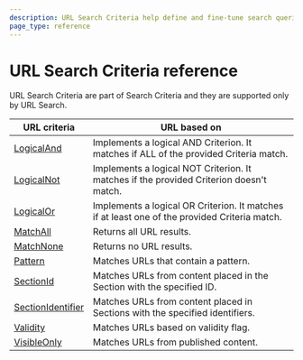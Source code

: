 ```yaml
---
description: URL Search Criteria help define and fine-tune search queries for URLs.
page_type: reference
---
```


# URL Search Criteria reference

URL Search Criteria are part of Search Criteria and they are supported only by URL Search.

|URL criteria|URL based on|
|------------|------------|
|[LogicalAnd](logicaland_url_criterion.md)|Implements a logical AND Criterion. It matches if ALL of the provided Criteria match.|
|[LogicalNot](logicalnot_url_criterion.md)|Implements a logical NOT Criterion. It matches if the provided Criterion doesn't match.|
|[LogicalOr](logicalor_url_criterion.md)|Implements a logical OR Criterion. It matches if at least one of the provided Criteria match.|
|[MatchAll](matchall_url_criterion.md)|Returns all URL results.|
|[MatchNone](matchnone_url_criterion.md)|Returns no URL results.|
|[Pattern](pattern_url_criterion.md)|Matches URLs that contain a pattern.|
|[SectionId](sectionid_url_criterion.md)|Matches URLs from content placed in the Section with the specified ID.|
|[SectionIdentifier](sectionidentifier_url_criterion.md)|Matches URLs from content placed in Sections with the specified identifiers.|
|[Validity](validity_url_criterion.md)|Matches URLs based on validity flag.|
|[VisibleOnly](visibleonly_url_criterion.md)|Matches URLs from published content.|